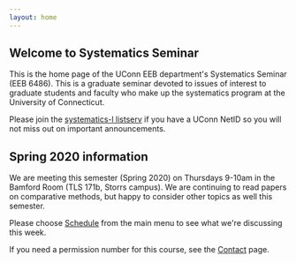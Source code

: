```yaml
---
layout: home
---
```

## Welcome to Systematics Seminar

This is the home page of the UConn EEB department's Systematics Seminar (EEB 6486). This is a graduate seminar devoted to issues of interest to graduate students and faculty who make up the systematics program at the University of Connecticut.

Please join the [systematics-l listserv](listserv) if you have a UConn NetID so you will not miss out on important announcements.

## Spring 2020 information

We are meeting this semester (Spring 2020) on Thursdays 9-10am in the Bamford Room (TLS 171b, Storrs campus). We are continuing to read papers on comparative methods, but happy to consider other topics as well this semester.

Please choose [Schedule](schedule) from the main menu to see what we're discussing this week.

If you need a permission number for this course, see the [Contact](contact-info) page.
